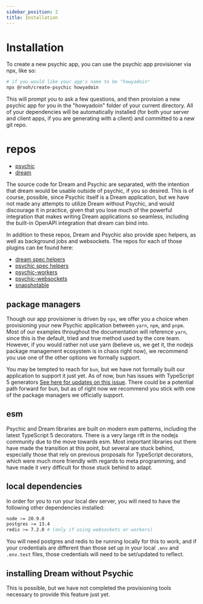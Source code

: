 ```yaml
---
sidebar_position: 2
title: Installation
---
```


# Installation

To create a new psychic app, you can use the psychic app provisioner via npx, like so:

```sh
# if you would like your app's name to be "howyadoin"
npx @rvoh/create-psychic howyadoin
```

This will prompt you to ask a few questions, and then provision a new psychic app for you in the "howyadoin" folder of your current directory. All of your dependencies will be automatically installed (for both your server and client apps, if you are generating with a client) and committed to a new git repo.

# repos

- [psychic](https://github.com/rvohealth/psychic)
- [dream](https://github.com/rvohealth/dream)

The source code for Dream and Psychic are separated, with the intention that dream would be usable outside of psychic, if you so desired. This is of course, possible, since Psychic itself is a Dream application, but we have not made any attempts to utilize Dream without Psychic, and would discourage it in practice, given that you lose much of the powerful integration that makes writing Dream applications so seamless, including the built-in OpenAPI integration that dream can bind into.

In addition to these repos, Dream and Psychic also provide spec helpers, as well as background jobs and websockets. The repos for each of those plugins can be found here:

- [dream spec helpers](https://github.com/rvohealth/dream-spec-helpers)
- [psychic spec helpers](https://github.com/rvohealth/psychic-spec-helpers)
- [psychic-workers](https://github.com/rvohealth/psychic-workers)
- [psychic-websockets](https://github.com/rvohealth/psychic-websockets)
- [snapshotable](https://github.com/rvohealth/dream-plugin-json-snapshot)

## package managers

Though our app provisioner is driven by `npx`, we offer you a choice when provisioning your new Psychic application between `yarn`, `npm`, and `pnpm`. Most of our examples throughout the documentation will reference `yarn`, since this is the default, tried and true method used by the core team. However, if you would rather not use yarn (believe us, we get it, the nodejs package management ecosystem is in chaos right now), we recommend you use one of the other options we formally support.

You may be tempted to reach for `bun`, but we have not formally built our application to support it just yet. As of now, bun has issues with TypeScript 5 generators [See here for updates on this issue](https://github.com/oven-sh/bun/issues/4122). There could be a potential path forward for bun, but as of right now we recommend you stick with one of the package managers we officially support.

## esm

Psychic and Dream libraries are built on modern esm patterns, including the latest TypeScript 5 decorators. There is a very large rift in the nodejs community due to the move towards esm. Most important libraries out there have made the transition at this point, but several are stuck behind, especially those that rely on previous proposals for TypeScript decorators, which were much more friendly with regards to meta programming, and have made it very difficult for those stuck behind to adapt.

## local dependencies

In order for you to run your local dev server, you will need to have the following other dependencies installed:

```sh
node >= 20.9.0
postgres >= 13.4
redis >= 7.2.0 # (only if using websockets or workers)
```

You will need postgres and redis to be running locally for this to work, and if your credentials are different than those set up in your local `.env` and `.env.test` files, those credentials will need to be set/updated to reflect.

## installing Dream without Psychic

This is possible, but we have not completed the provisioning tools necessary to provide this feature just yet.
